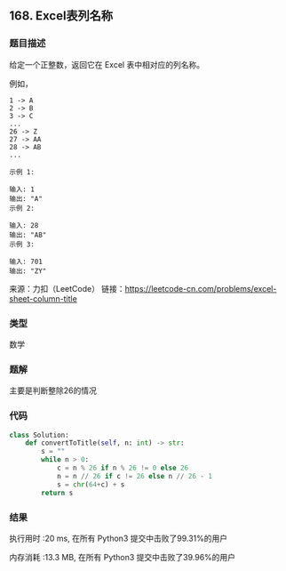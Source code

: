 ## 168. Excel表列名称



### 题目描述

给定一个正整数，返回它在 Excel 表中相对应的列名称。

例如，

    1 -> A
    2 -> B
    3 -> C
    ...
    26 -> Z
    27 -> AA
    28 -> AB 
    ...
```
示例 1:

输入: 1
输出: "A"
示例 2:

输入: 28
输出: "AB"
示例 3:

输入: 701
输出: "ZY"
```

来源：力扣（LeetCode）
链接：https://leetcode-cn.com/problems/excel-sheet-column-title

### 类型

数学



### 题解

主要是判断整除26的情况



### 代码

```python
class Solution:
    def convertToTitle(self, n: int) -> str:
    	s = ""
    	while n > 0:
    		c = n % 26 if n % 26 != 0 else 26
    		n = n // 26 if c != 26 else n // 26 - 1
    		s = chr(64+c) + s
    	return s
```



### 结果

执行用时 :20 ms, 在所有 Python3 提交中击败了99.31%的用户

内存消耗 :13.3 MB, 在所有 Python3 提交中击败了39.96%的用户